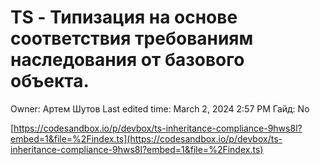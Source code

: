 # TS - Типизация на основе соответствия требованиям наследования  от базового объекта.

Owner: Артем Шутов
Last edited time: March 2, 2024 2:57 PM
Гайд: No

[https://codesandbox.io/p/devbox/ts-inheritance-compliance-9hws8l?embed=1&file=%2Findex.ts](https://codesandbox.io/p/devbox/ts-inheritance-compliance-9hws8l?embed=1&file=%2Findex.ts)